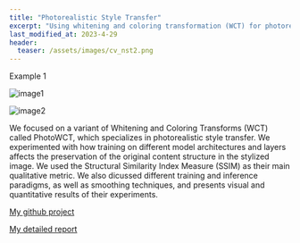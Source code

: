 ```yaml
---
title: "Photorealistic Style Transfer"
excerpt: "Using whitening and coloring transformation (WCT) for photorealistic style transfer"
last_modified_at: 2023-4-29
header:
  teaser: /assets/images/cv_nst2.png
---
```


Example 1

![image1]({{site.url}}{{site.baseurl}}/assets/images/cv_nst1.png)

![image2]({{site.url}}{{site.baseurl}}/assets/images/cv_nst2.png)


We focused on a variant of Whitening and Coloring Transforms (WCT) called PhotoWCT, which specializes in photorealistic style transfer. We experimented with how training on different model architectures and layers affects the preservation of the original content structure in the stylized image. We used the Structural Similarity Index Measure (SSIM) as their main qualitative metric. We also dicussed different training and inference paradigms, as well as smoothing techniques, and presents visual and quantitative results of their experiments.

[My github project](https://github.com/cyberzzhhss/neuralStyleTransfer)


[My detailed report](https://github.com/cyberzzhhss/neuralStyleTransfer/blob/main/report.pdf)